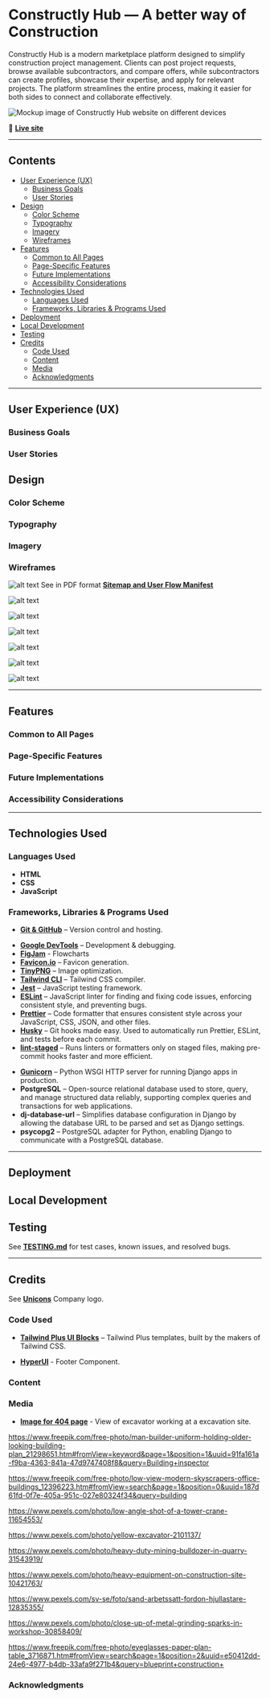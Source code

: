 # Constructly Hub — A better way of Construction

Constructly Hub is a modern marketplace platform designed to simplify construction project management. Clients can post project requests, browse available subcontractors, and compare offers, while subcontractors can create profiles, showcase their expertise, and apply for relevant projects. The platform streamlines the entire process, making it easier for both sides to connect and collaborate effectively.

![Mockup image of Constructly Hub website on different devices]()

🔗 [**Live site**]()

---

## Contents

- [User Experience (UX)](#user-experience-ux)
  - [Business Goals](#business-goals)
  - [User Stories](#user-stories)
- [Design](#design)
  - [Color Scheme](#color-scheme)
  - [Typography](#typography)
  - [Imagery](#imagery)
  - [Wireframes](#wireframes)
- [Features](#features)
  - [Common to All Pages](#common-to-all-pages)
  - [Page-Specific Features](#page-specific-features)
  - [Future Implementations](#future-implementations)
  - [Accessibility Considerations](#accessibility-considerations)
- [Technologies Used](#technologies-used)
  - [Languages Used](#languages-used)
  - [Frameworks, Libraries & Programs Used](#frameworks-libraries--programs-used)
- [Deployment](#deployment)
- [Local Development](#local-development)
- [Testing](#testing)
- [Credits](#credits)
  - [Code Used](#code-used)
  - [Content](#content)
  - [Media](#media)
  - [Acknowledgments](#acknowledgments)

---

## User Experience (UX)

### Business Goals

### User Stories

## Design

### Color Scheme

### Typography

### Imagery

### Wireframes

![alt text](assets/documentation/flowcharts/logic/constructly-hub.jpg "Sitemap and User Flow Manifest")
See in PDF format **[Sitemap and User Flow Manifest](assets/documentation/flowcharts/logic/constructly-hub.pdf)**

<!-- Hero page -->

![alt text](assets/documentation/wireframes/hero.png "Hero page initial draft")

<!-- Main app layout -->

![alt text](assets/documentation/wireframes/main-app.png "Main app layout")

<!-- Insights -->

![alt text](assets/documentation/wireframes/insights.png "Insights layout")

<!-- Main app dropdown -->

![alt text](assets/documentation/wireframes/main-app-dropdown.png "Main app dropdown menu")

<!-- 404 Page -->

![alt text](assets/documentation/wireframes/lost.png "404 Page wireframe")

<!-- Sign In -->
![alt text](assets/documentation/wireframes/sign-in.png "Sign In page")

---

## Features

### Common to All Pages

### Page-Specific Features

<!-- **404 Page** -->
<!-- **401 Page** -->
<!-- **503 Page** -->

### Future Implementations

### Accessibility Considerations

<!-- - Semantic HTML: Meaningful HTML tags are used to ensure proper document structure for assistive technologies. -->
<!-- - Descriptive Alt Attributes: All images include descriptive alt attributes for screen reader users. -->
<!-- - Radio buttons are wrapped in fieldset with legend name. -->
<!-- - Color Contrast: Colors were selected to ensure sufficient contrast for readability. -->

---

## Technologies Used

### Languages Used

- **HTML**
- **CSS**
- **JavaScript**

### Frameworks, Libraries & Programs Used

- **[Git & GitHub](https://github.com/)** – Version control and hosting.
<!-- - **[Google Fonts](https://fonts.google.com/)** – Typography. -->
- **[Google DevTools](https://developer.chrome.com/docs/devtools/)** – Development & debugging.
- **[FigJam](https://www.figma.com/figjam/)** - Flowcharts
  <!-- - **[Font Awesome](https://fontawesome.com/)** – Icons via CDN. -->
  <!-- - **[FreeConvert](https://www.freeconvert.com/)** – Video compression. -->
- **[Favicon.io](https://favicon.io/)** – Favicon generation.
- **[TinyPNG](https://tinypng.com/)** – Image optimization.
  <!-- - **[Polypane](https://polypane.app/)** – Responsive device previews. -->
  <!-- - **[Autoprefixer](https://autoprefixer.github.io/)** – Vendor prefixes for CSS. -->
  <!-- - **[ColorSpace](https://mycolor.space/)** – Palette generation. -->
  <!-- - **[HTML Validator](https://validator.w3.org/)** – Markup Validation Service. -->
  <!-- - **[CSS Validator](https://jigsaw.w3.org/css-validator/)** – CSS Validation Service. -->
  <!-- - **[WAVE](https://wave.webaim.org/)** – Web Accessibility Evaluation Tools. -->
  <!-- - **[JSLint](https://www.jslint.com/)** – JavaScript validation. -->
  <!-- - **[JSHint](https://jshint.com/)** – JavaScript validation. -->
- **[Tailwind CLI](https://tailwindcss.com/docs/installation/tailwind-cli)** – Tailwind CSS compiler.
- **[Jest](https://jestjs.io/)** – JavaScript testing framework.
- **[ESLint](https://eslint.org/)** – JavaScript linter for finding and fixing code issues, enforcing consistent style, and preventing bugs.
- **[Prettier](https://prettier.io/)** – Code formatter that ensures consistent style across your JavaScript, CSS, JSON, and other files.
- **[Husky](https://typicode.github.io/husky/)** – Git hooks made easy. Used to automatically run Prettier, ESLint, and tests before each commit.
- **[lint-staged](https://github.com/okonet/lint-staged)** – Runs linters or formatters only on staged files, making pre-commit hooks faster and more efficient.
<!-- canva för collage and favicon design -->
  <!-- - **[Custom JS Lint API](https://luckyfrappe.github.io/jsapi/)** – JavaScript validation. -->
  <!-- - **[ChatGPT (OpenAI)](https://chat.openai.com/)** & **[Gemini (Google)](https://gemini.google.com/)** – Used for generating service descriptions, debugging support, exploring different approaches, and clarifying code concepts during development. -->
<!-- Installing venv from Code institute instructions -->
<!-- Django -->
- **[Gunicorn](https://gunicorn.org/)** – Python WSGI HTTP server for running Django apps in production.
- **PostgreSQL** – Open-source relational database used to store, query, and manage structured data reliably, supporting complex queries and transactions for web applications.
- **dj-database-url** – Simplifies database configuration in Django by allowing the database URL to be parsed and set as Django settings.  
- **psycopg2** – PostgreSQL adapter for Python, enabling Django to communicate with a PostgreSQL database.


---

## Deployment

## Local Development

<!-- 1. Create virtual environment in VS Code

Open the Command Palette (F1 or gear icon → Command Palette).

Type create environment → select Python: Create Environment…

Choose Venv from the dropdown.

Select the Python version. This project uses Python 3.13.3.

If missing, install from python.org https://www.python.org/downloads/release/python-3137/
, restart VS Code, and check with:

python3 --version


2. .gitignore setup
Create a .gitignore in the project root with:

.venv
env.py


3. Install dependencies
After pulling the repo:

pip3 install -r requirements.txt


4. Check installed packages

pip3 freeze


5. IF you add new packages:

pip3 install <package-name>


Update requirements:

pip3 freeze > requirements.txt -->

## Testing

See **[TESTING.md](TESTING.md)** for test cases, known issues, and resolved bugs.

---

## Credits

See **[Unicons](https://iconscout.com/contributors/unicons)** Company logo.

### Code Used

- **[Tailwind Plus UI Blocks](https://tailwindcss.com/plus)** – Tailwind Plus templates, built by the makers of Tailwind CSS.

- **[HyperUI](https://www.hyperui.dev/components/marketing/footershttps://www.hyperui.dev/components/marketing/footers)** - Footer Component.

### Content

### Media

- **[Image for 404 page](https://unsplash.com/id/foto/ekskavator-oranye-menggali-daerah-berbatu-RzwixD6C67s)** - View of excavator working at a excavation site.

https://www.freepik.com/free-photo/man-builder-uniform-holding-older-looking-building-plan_21298651.htm#fromView=keyword&page=1&position=1&uuid=91fa161a-f9ba-4363-841a-47d9747408f8&query=Building+inspector 

https://www.freepik.com/free-photo/low-view-modern-skyscrapers-office-buildings_12396223.htm#fromView=search&page=1&position=0&uuid=187d61fd-0f7e-405a-951c-027e80324f34&query=building

https://www.pexels.com/photo/low-angle-shot-of-a-tower-crane-11654553/

https://www.pexels.com/photo/yellow-excavator-2101137/

https://www.pexels.com/photo/heavy-duty-mining-bulldozer-in-quarry-31543919/

https://www.pexels.com/photo/heavy-equipment-on-construction-site-10421763/

https://www.pexels.com/sv-se/foto/sand-arbetssatt-fordon-hjullastare-12835355/

https://www.pexels.com/photo/close-up-of-metal-grinding-sparks-in-workshop-30858409/

https://www.freepik.com/free-photo/eyeglasses-paper-plan-table_3716871.htm#fromView=search&page=1&position=2&uuid=e50412dd-24e6-4977-b4db-33afa9f271b4&query=blueprint+construction+

### Acknowledgments
